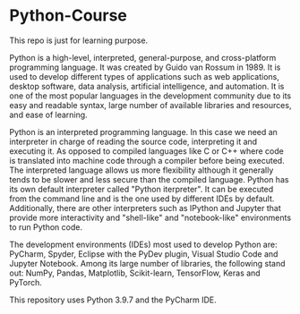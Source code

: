 # Python-Course

This repo is just for learning purpose.

Python is a high-level, interpreted, general-purpose, and cross-platform programming language. It was created by Guido van Rossum in 1989. It is used to develop different types of applications such as web applications, desktop software, data analysis, artificial intelligence, and automation. It is one of the most popular languages ​​in the development community due to its easy and readable syntax, large number of available libraries and resources, and ease of learning.

Python is an interpreted programming language. In this case we need an interpreter in charge of reading the source code, interpreting it and executing it. As opposed to compiled languages ​​like C or C++ where code is translated into machine code through a compiler before being executed. The interpreted language allows us more flexibility although it generally tends to be slower and less secure than the compiled language. Python has its own default interpreter called "Python iterpreter". It can be executed from the command line and is the one used by different IDEs by default. Additionally, there are other interpreters such as IPython and Jupyter that provide more interactivity and "shell-like" and "notebook-like" environments to run Python code.

The development environments (IDEs) most used to develop Python are: PyCharm, Spyder, Eclipse with the PyDev plugin, Visual Studio Code and Jupyter Notebook. Among its large number of libraries, the following stand out: NumPy, Pandas, Matplotlib, Scikit-learn, TensorFlow, Keras and PyTorch.

This repository uses Python 3.9.7 and the PyCharm IDE.
